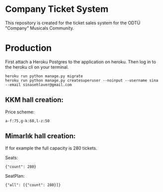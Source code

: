 # Company Ticket System

This repository is created for the ticket sales system for the ODTÜ "Company" Musicals Community.

# Production

First attach a Heroku Postgres to the application on heroku. Then log in to the heroku cli on your terminal. 

```
heroku run python manage.py migrate
heroku run python manage.py createsuperuser --noinput --username sina --email sinasehlaver@gmail.com
```

## KKM hall creation:

Price scheme:

```
a-f:75,g-k:60,l-z:50
```

## Mimarlık hall creation:

If for example the full capacity is 280 tickets.

Seats:
```
{"count": 280}
```

SeatPlan:
```
{"all": [{"count": 280}]}
```
